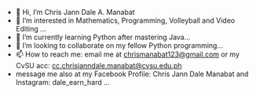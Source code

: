 - 👋 Hi, I’m Chris Jann Dale A. Manabat
- 👀 I’m interested in Mathematics, Programming, Volleyball and Video Editing ...
- 🌱 I’m currently learning Python after mastering Java...
- 💞️ I’m looking to collaborate on my fellow Python programming...
- 📫 How to reach me: email me at chrismanabat123@gmail.com or my CvSU acc: cc.chrisjanndale.manabat@cvsu.edu.ph
- message me also at my Facebook Profile: Chris Jann Dale Manabat and Instagram: dale_earn_hard ...

<!---
chris-krissa/chris-krissa is a ✨ special ✨ repository because its `README.md` (this file) appears on your GitHub profile.
You can click the Preview link to take a look at your changes.
--->
